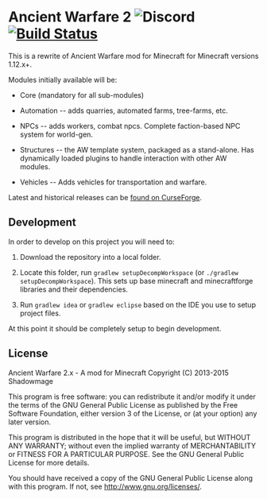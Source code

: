 # Ancient Warfare 2 ![Discord](https://img.shields.io/discord/440863937777369088.svg?colorB=7289DA&logo=data:image/png;base64,iVBORw0KGgoAAAANSUhEUgAAAHYAAABWAgMAAABnZYq0AAAACVBMVEUAAB38%2FPz%2F%2F%2F%2Bm8P%2F9AAAAAXRSTlMAQObYZgAAAAFiS0dEAIgFHUgAAAAJcEhZcwAACxMAAAsTAQCanBgAAAAHdElNRQfhBxwQJhxy2iqrAAABoElEQVRIx7WWzdGEIAyGgcMeKMESrMJ6rILZCiiBg4eYKr%2Fd1ZAfgXFm98sJfAyGNwno3G9sLucgYGpQ4OGVRxQTREMDZjF7ILSWjoiHo1n%2BE03Aw8p7CNY5IhkYd%2F%2F6MtO3f8BNhR1QWnarCH4tr6myl0cWgUVNcfMcXACP1hKrGMt8wcAyxide7Ymcgqale7hN6846uJCkQxw6GG7h2MH4Czz3cLqD1zHu0VOXMfZjHLoYvsdd0Q7ZvsOkafJ1P4QXxrWFd14wMc60h8JKCbyQvImzlFjyGoZTKzohwWR2UzSONHhYXBQOaKKsySsahwGGDnb%2FiYPJw22sCqzirSULYy1qtHhXGbtgrM0oagBV4XiTJok3GoLoDNH8ooTmBm7ZMsbpFzi2bgPGoXWXME6XT%2BRJ4GLddxJ4PpQy7tmfoU2HPN6cKg%2BledKHBKlF8oNSt5w5g5o8eXhu1IOlpl5kGerDxIVT%2BztzKepulD8utXqpChamkzzuo7xYGk%2FkpSYuviLXun5bzdRf0Krejzqyz7Z3p0I1v2d6HmA07dofmS48njAiuMgAAAAASUVORK5CYII%3D)[![Build Status](https://travis-ci.org/P3pp3rF1y/AncientWarfare2.svg?branch=1.12.x)](https://travis-ci.org/P3pp3rF1y/AncientWarfare2)

This is a rewrite of Ancient Warfare mod for Minecraft for Minecraft versions 1.12.x+.

Modules initially available will be:

* Core (mandatory for all sub-modules)  

* Automation -- adds quarries, automated farms, tree-farms, etc.  

* NPCs -- adds workers, combat npcs. Complete faction-based NPC system for world-gen.  

* Structures -- the AW template system, packaged as a stand-alone. Has dynamically loaded plugins to handle interaction with other AW modules.  

* Vehicles -- Adds vehicles for transportation and warfare.

Latest and historical releases can be [found on CurseForge](https://minecraft.curseforge.com/projects/ancient-warfare-2/files).

## Development

In order to develop on this project you will need to:  

1) Download the repository into a local folder.  

2) Locate this folder, run `gradlew setupDecompWorkspace` (or `./gradlew setupDecompWorkspace`). This sets up base minecraft and minecraftforge libraries and their dependencies.

3) Run `gradlew idea` or `gradlew eclipse` based on the IDE you use to setup project files.

At this point it should be completely setup to begin development.  
  


## License

Ancient Warfare 2.x - A mod for Minecraft
Copyright (C) 2013-2015  Shadowmage
  
This program is free software: you can redistribute it and/or modify
it under the terms of the GNU General Public License as published by
the Free Software Foundation, either version 3 of the License, or
(at your option) any later version.
  
This program is distributed in the hope that it will be useful,
but WITHOUT ANY WARRANTY; without even the implied warranty of
MERCHANTABILITY or FITNESS FOR A PARTICULAR PURPOSE.  See the
GNU General Public License for more details.
  
You should have received a copy of the GNU General Public License
along with this program.  If not, see <http://www.gnu.org/licenses/>.
